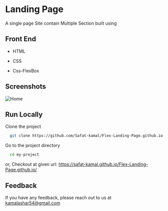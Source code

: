 
# Landing Page

A single page Site contain Multiple Section built using




## Front End 

- HTML

- CSS

- Css-FlexBox
## Screenshots
![Home](https://github.com/Safat-kamal/Flex-Landing-Page.github.io/blob/master/screenshot/Web%20capture_14-3-2022_131354_.jpeg?raw=true)
## Run Locally

Clone the project

```bash
  git clone https://github.com/Safat-kamal/Flex-Landing-Page.github.io.git
```

Go to the project directory

```bash
  cd my-project
```

or,
Checkout at given url: https://safat-kamal.github.io/Flex-Landing-Page.github.io/


## Feedback

If you have any feedback, please reach out to us at kamalashar54@gmail.com

